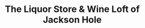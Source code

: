 ---
title: "The Liquor Store & Wine Loft of Jackson Hole"
url: /jackson/the-liquor-store-und-wine-loft-of-jackson-hole/
shop: Spirituosen
---